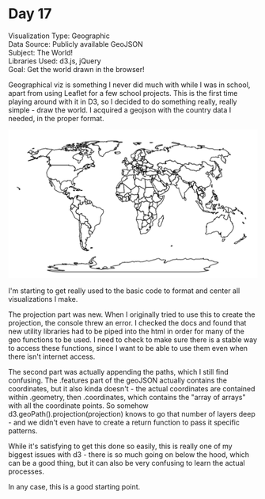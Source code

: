 # Day 17

Visualization Type: Geographic <br>
Data Source: Publicly available GeoJSON <br>
Subject: The World! <br>
Libraries Used: d3.js, jQuery <br>
Goal: Get the world drawn in the browser! <br>

Geographical viz is something I never did much with while I was in school, apart from using Leaflet for a few school projects. This is the first time playing around with it in D3, so I decided to do something really, really simple - draw the world. I acquired a geojson with the country data I needed, in the proper format. 

![Day 17](day17.png)

I'm starting to get really used to the basic code to format and center all visualizations I make. 

The projection part was new. When I originally tried to use this to create the projection, the console threw an error. I checked the docs and found that new utility libraries had to be piped into the html in order for many of the geo functions to be used. I need to check to make sure there is a stable way to access these functions, since I want to be able to use them even when there isn't internet access. 

The second part was actually appending the paths, which I still find confusing. The .features part of the geoJSON actually contains the coordinates, but it also kinda doesn't - the actual coordinates are contained within .geometry, then .coordinates, which contains the "array of arrays" with all the coordinate points. So somehow d3.geoPath().projection(projection) knows to go that number of layers deep - and we didn't even have to create a return function to pass it specific patterns.

While it's satisfying to get this done so easily, this is really one of my biggest issues with d3 - there is so much going on below the hood, which can be a good thing, but it can also be very confusing to learn the actual processes. 

In any case, this is a good starting point. 